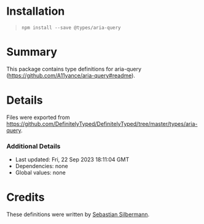 # Installation
> `npm install --save @types/aria-query`

# Summary
This package contains type definitions for aria-query (https://github.com/A11yance/aria-query#readme).

# Details
Files were exported from https://github.com/DefinitelyTyped/DefinitelyTyped/tree/master/types/aria-query.

### Additional Details
 * Last updated: Fri, 22 Sep 2023 18:11:04 GMT
 * Dependencies: none
 * Global values: none

# Credits
These definitions were written by [Sebastian Silbermann](https://github.com/eps1lon).
